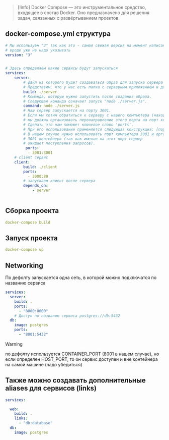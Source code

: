 >[!info]
>Docker Compose — это инструментальное средство, входящее в состав Docker. Оно предназначено для решения задач, связанных с развёртыванием проектов.

## docker-compose.yml структура
```yaml
# Мы используем "3" так как это - самая свежая версия на момент написания этого кода.
# вроде уже не надо указывать
version: "3"


# Здесь определяем какие сервисы будут запускаться
services:
	server:
		# файл из которого будет создаваться образ для запуска сервера (докерфайл или сразу конкретный образ из докерхаба)
		# Представим, что у нас есть папка с серверным приложением и докерфайлом внутри
		build: ./server
		# Команда, которую нужно запустить после создания образа.
		# Следующая команда означает запуск "node ./server.js".
		command: node ./server.js
		# Наш сервер запускается на порту 3001.    
		# Если мы хотим обратиться к серверу с нашего компьютера (находясь за пределами контейнера),    
		# мы должны организовать перенаправление этого порта на порт компьютера.    
		# Сделать это нам поможет ключевое слово 'ports'.    
		# При его использовании применяется следующая конструкция: [порт компьютера]:[порт контейнера]    
		# В нашем случае нужно использовать порт компьютера 3001 и организовать его связь с портом    
		# 3001 контейнера (так как именно на этот порт сервер     
		# ожидает поступления запросов).    
		 ports:     
		  - 3001:3001
	# client сервис
	client:
		build: ./client
		ports:     
		  - 3000:80
		# запускаем клиент после сервера
		depends_on:     
			- server
	
```

##  Сборка проекта

```yaml
docker-compose build
```
##  Запуск проекта

```yaml
docker-compose up
```

## Networking

По дефолту запускается одна сеть, в которой можно подключатся по названию сервиса 

```yaml
services:
  server:
    build: .
    ports:
      - "8000:8000"
	# Доступ по названию сервиса postgres://db:5432
  db:
    image: postgres
    ports:
      - "8001:5432"
```

>[!warning]
>по дефолту используется CONTAINER_PORT (8001 в нашем случае), но если определен HOST_PORT, то он сервис  доступен и вне контейнера на самой машине (надо убедиться)

## Также можно создавать дополнительные aliases для сервисов (links)

```yaml
services:

  web:
    build: .
    links:
      - "db:database"
  db:
    image: postgres
```